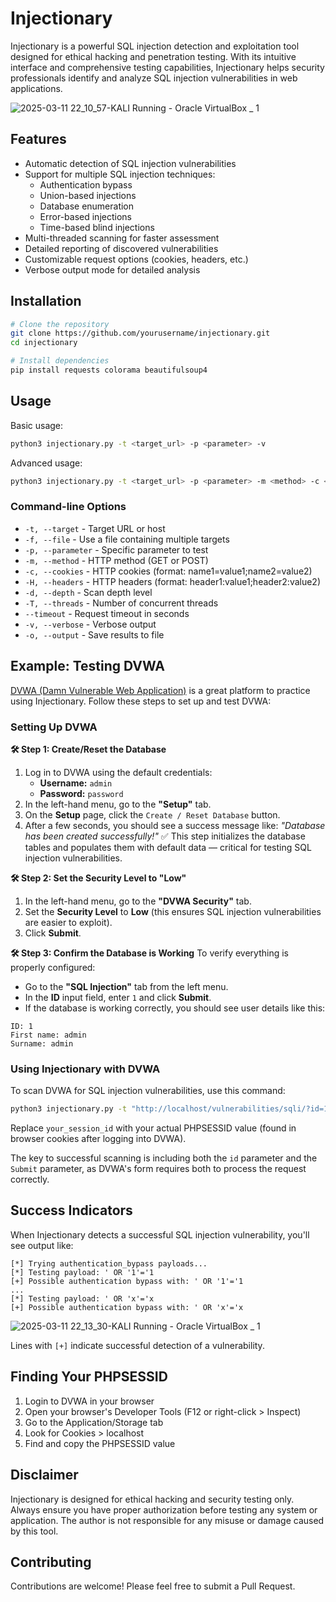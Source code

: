 # Injectionary

Injectionary is a powerful SQL injection detection and exploitation tool designed for ethical hacking and penetration testing. With its intuitive interface and comprehensive testing capabilities, Injectionary helps security professionals identify and analyze SQL injection vulnerabilities in web applications.

![2025-03-11 22_10_57-KALI  Running  - Oracle VirtualBox _ 1](https://github.com/user-attachments/assets/5c8b8147-923c-46bb-a988-731597e04e98)


## Features

- Automatic detection of SQL injection vulnerabilities
- Support for multiple SQL injection techniques:
  - Authentication bypass
  - Union-based injections
  - Database enumeration
  - Error-based injections
  - Time-based blind injections
- Multi-threaded scanning for faster assessment
- Detailed reporting of discovered vulnerabilities
- Customizable request options (cookies, headers, etc.)
- Verbose output mode for detailed analysis

## Installation

```bash
# Clone the repository
git clone https://github.com/yourusername/injectionary.git
cd injectionary

# Install dependencies
pip install requests colorama beautifulsoup4
```

## Usage

Basic usage:

```bash
python3 injectionary.py -t <target_url> -p <parameter> -v
```

Advanced usage:

```bash
python3 injectionary.py -t <target_url> -p <parameter> -m <method> -c <cookies> -H <headers> -v
```

### Command-line Options

- `-t, --target` - Target URL or host
- `-f, --file` - Use a file containing multiple targets
- `-p, --parameter` - Specific parameter to test
- `-m, --method` - HTTP method (GET or POST)
- `-c, --cookies` - HTTP cookies (format: name1=value1;name2=value2)
- `-H, --headers` - HTTP headers (format: header1:value1;header2:value2)
- `-d, --depth` - Scan depth level
- `-T, --threads` - Number of concurrent threads
- `--timeout` - Request timeout in seconds
- `-v, --verbose` - Verbose output
- `-o, --output` - Save results to file

## Example: Testing DVWA

[DVWA (Damn Vulnerable Web Application)](https://github.com/digininja/DVWA) is a great platform to practice using Injectionary. Follow these steps to set up and test DVWA:

### Setting Up DVWA

**🛠️ Step 1: Create/Reset the Database**
1. Log in to DVWA using the default credentials:
   * **Username:** `admin`
   * **Password:** `password`
2. In the left-hand menu, go to the **"Setup"** tab.
3. On the **Setup** page, click the `Create / Reset Database` button.
4. After a few seconds, you should see a success message like:
*"Database has been created successfully!"*
✅ This step initializes the database tables and populates them with default data — critical for testing SQL injection vulnerabilities.

**🛠️ Step 2: Set the Security Level to "Low"**
1. In the left-hand menu, go to the **"DVWA Security"** tab.
2. Set the **Security Level** to **Low** (this ensures SQL injection vulnerabilities are easier to exploit).
3. Click **Submit**.

**🛠️ Step 3: Confirm the Database is Working**
To verify everything is properly configured:
* Go to the **"SQL Injection"** tab from the left menu.
* In the **ID** input field, enter `1` and click **Submit**.
* If the database is working correctly, you should see user details like this:

```
ID: 1
First name: admin
Surname: admin
```

### Using Injectionary with DVWA

To scan DVWA for SQL injection vulnerabilities, use this command:

```bash
python3 injectionary.py -t "http://localhost/vulnerabilities/sqli/?id=1&Submit=Submit" -p id -c "PHPSESSID=your_session_id;security=low" -v
```

Replace `your_session_id` with your actual PHPSESSID value (found in browser cookies after logging into DVWA).

The key to successful scanning is including both the `id` parameter and the `Submit` parameter, as DVWA's form requires both to process the request correctly.

## Success Indicators

When Injectionary detects a successful SQL injection vulnerability, you'll see output like:

```
[*] Trying authentication_bypass payloads...
[*] Testing payload: ' OR '1'='1
[+] Possible authentication bypass with: ' OR '1'='1
...
[*] Testing payload: ' OR 'x'='x
[+] Possible authentication bypass with: ' OR 'x'='x
```

![2025-03-11 22_13_30-KALI  Running  - Oracle VirtualBox _ 1](https://github.com/user-attachments/assets/eb862c4b-852b-4343-8b01-8ee76af9c4fd)


Lines with `[+]` indicate successful detection of a vulnerability.

## Finding Your PHPSESSID

1. Login to DVWA in your browser
2. Open your browser's Developer Tools (F12 or right-click > Inspect)
3. Go to the Application/Storage tab
4. Look for Cookies > localhost
5. Find and copy the PHPSESSID value

## Disclaimer

Injectionary is designed for ethical hacking and security testing only. Always ensure you have proper authorization before testing any system or application. The author is not responsible for any misuse or damage caused by this tool.


## Contributing

Contributions are welcome! Please feel free to submit a Pull Request.
